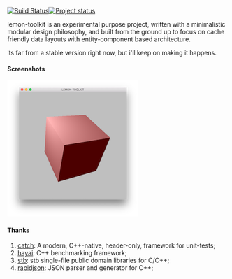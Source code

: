 [![Build Status](https://travis-ci.org/drunkenme/lemon-toolkit.svg?branch=master)](https://travis-ci.org/drunkenme/lemon-toolkit)[![Project status](https://img.shields.io/badge/status-active-brightgreen.svg)](#status)

lemon-toolkit is an experimental purpose project, written with a minimalistic modular design philosophy, and built from the ground up to focus on cache friendly data layouts with entity-component based architecture.

its far from a stable version right now, but i'll keep on making it happens.

#### Screenshots

![Phong Lighting](example/screenshots/phong.png)

#### Thanks
1. [catch](https://github.com/philsquared/Catch): A modern, C++-native, header-only, framework for unit-tests;
1. [hayai](https://github.com/nickbruun/hayai): C++ benchmarking framework;
1. [stb](https://github.com/nothings/stb): stb single-file public domain libraries for C/C++;
1. [rapidjson](https://github.com/miloyip/rapidjson): JSON parser and generator for C++;
